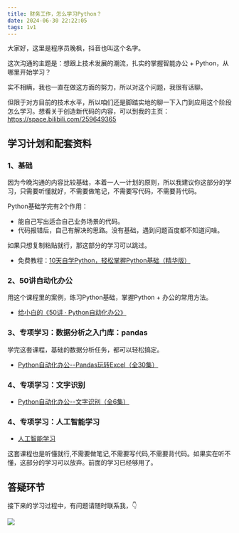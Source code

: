 ```yaml
---
title: 财务工作，怎么学习Python？
date: 2024-06-30 22:22:05
tags: 1v1
---
```


大家好，这里是程序员晚枫，抖音也叫这个名字。

这次沟通的主题是：想跟上技术发展的潮流，扎实的掌握智能办公 + Python，从哪里开始学习？

实不相瞒，我也一直在做这方面的努力，所以对这个问题，我很有话聊。

但限于对方目前的技术水平，所以咱们还是脚踏实地的聊一下入门到应用这个阶段怎么学习。想看关于创造新代码的内容，可以到我的主页：https://space.bilibili.com/259649365

## 学习计划和配套资料

### 1、基础

因为今晚沟通的内容比较基础，本着一人一计划的原则，所以我建议你这部分的学习，只需要听懂就好，不需要做笔记，不需要写代码，不需要背代码。

Python基础学完有2个作用：

- 能自己写出适合自己业务场景的代码。
- 代码报错后，自己有解决的思路。没有基础，遇到问题百度都不知道问啥。

如果只想复制粘贴就行，那这部分的学习可以跳过。

- 免费教程：[10天自学Python，轻松掌握Python基础（精华版）](https://www.bilibili.com/video/BV1MM4y1G76j/?spm_id_from=333.999.0.0)

### 2、50讲自动化办公
用这个课程里的案例，练习Python基础，掌握Python + 办公的常用方法。

- [给小白的《50讲 · Python自动化办公》](https://www.python-office.com/course/50-python-office.html)

### 3、专项学习：数据分析之入门库：pandas

学完这套课程，基础的数据分析任务，都可以轻松搞定。

- [Python自动化办公--Pandas玩转Excel（全30集）](https://www.bilibili.com/video/BV1hk4y1C73S/?spm_id_from=333.999.0.0&vd_source=ca20bb8763fcb18660aa74d7a87234fa)


### 4、专项学习：文字识别

- [Python自动化办公--文字识别（全6集）](https://www.python-office.com/course-002/5-poocr/5-poocr.html&vd_source=ca20bb8763fcb18660aa74d7a87234fa)

### 4、专项学习：人工智能学习

- [人工智能学习](https://www.bilibili.com/video/BV1rU4y1u7og/?spm_id_from=333.999.0.0)

这套课程也是听懂就行,不需要做笔记,不需要写代码,不需要背代码。如果实在听不懂，这部分的学习可以放弃。前面的学习已经够用了。


## 答疑环节



接下来的学习过程中，有问题请随时联系我，👇

![](https://cos.python-office.com/wechat/qr-code.jpg)
